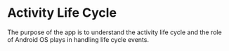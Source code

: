 # Activity Life Cycle 
The purpose of the app is to understand the activity life cycle and the role of Android OS plays in handling life cycle events.
